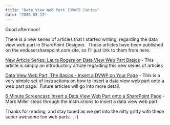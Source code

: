 ```yaml
---
title: "Data View Web Part (DVWP) Series"
date: "2009-05-12"
---
```


Good afternoon!

There is a new series of articles that I started writing, regarding the data view web part in SharePoint Designer.  These articles have been published on the endusersharepoint.com site, so I'll just link to them from here.

[New Article Series: Laura Rogers on Data View Web Part Basics](http://www.endusersharepoint.com/?p=1612) - This article is simply an introductory article regarding this new series of articles

[Data View Web Part, The Basics - Insert a DVWP on Your Page](http://www.endusersharepoint.com/?p=1629) - This is a very simple set of instructions on how to insert a data view web part onto a web part page.  Future articles will go into more detail. 

[6 Minute Screencast: Insert a Data View Web Part onto a SharePoint Page](http://www.endusersharepoint.com/?p=1635) - Mark Miller steps through the instructions to insert a data view web part.

Thanks for reading, and stay tuned as we get into the nitty gritty with these super awesome fun web parts.  ;-)
